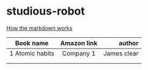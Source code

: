 # studious-robot
[How the markdown works](https://daringfireball.net/projects/markdown/basics.text)
<!-- Tables --> 
| Book name  | Amazon link | author | 
|---------- |:-------------: |------: | 
| 1 Atomic habits  | Company 1 | James clear | 
|  |  |  | 
|  |  |  | 
